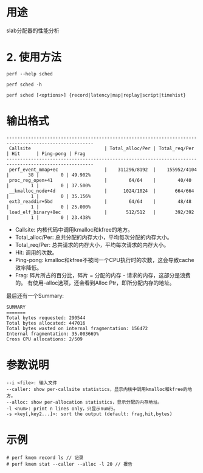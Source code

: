 
# 用途

slab分配器的性能分析

# 2. 使用方法


```
perf --help sched
```

```
perf sched -h
```

```
perf sched [<options>] {record|latency|map|replay|script|timehist}
```

# 输出格式

```
------------------------------------------------------------------------------------------------------
 Callsite                           | Total_alloc/Per | Total_req/Per   | Hit      | Ping-pong | Frag
------------------------------------------------------------------------------------------------------
 perf_event_mmap+ec                 |    311296/8192  |    155952/4104  |       38 |        0 | 49.902%
 proc_reg_open+41                   |        64/64    |        40/40    |        1 |        0 | 37.500%
 __kmalloc_node+4d                  |      1024/1024  |       664/664   |        1 |        0 | 35.156%
 ext3_readdir+5bd                   |        64/64    |        48/48    |        1 |        0 | 25.000%
 load_elf_binary+8ec                |       512/512   |       392/392   |        1 |        0 | 23.438%
```

* Callsite: 内核代码中调用kmalloc和kfree的地方。
* Total_alloc/Per: 总共分配的内存大小，平均每次分配的内存大小。
* Total_req/Per: 总共请求的内存大小，平均每次请求的内存大小。
* Hit: 调用的次数。
* Ping-pong: kmalloc和kfree不被同一个CPU执行时的次数，这会导致cache效率降低。
* Frag: 碎片所占的百分比，碎片 = 分配的内存 - 请求的内存，这部分是浪费的。
有使用–alloc选项，还会看到Alloc Ptr，即所分配内存的地址。

最后还有一个Summary: 

```
SUMMARY
=======
Total bytes requested: 290544
Total bytes allocated: 447016
Total bytes wasted on internal fragmentation: 156472
Internal fragmentation: 35.003669%
Cross CPU allocations: 2/509
```

# 参数说明

```
--i <file>: 输入文件
--caller: show per-callsite statistics，显示内核中调用kmalloc和kfree的地方。
--alloc: show per-allocation statistics，显示分配的内存地址。
-l <num>: print n lines only，只显示num行。
-s <key[,key2...]>: sort the output (default: frag,hit,bytes)
```

##


# 示例

```
# perf kmem record ls // 记录
# perf kmem stat --caller --alloc -l 20 // 报告
```

